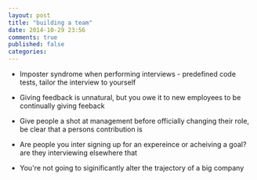 ```yaml
---
layout: post
title: "building a team"
date: 2014-10-29 23:56
comments: true
published: false
categories: 
---
```


- Imposter syndrome when performing interviews - predefined code tests, tailor the interview to yourself

- Giving feedback is unnatural, but you owe it to new employees to be continually giving feeback
- Give people a shot at management before officially changing their role, be clear that a persons contribution is 
- Are people you inter signing up for an expereince or acheiving a goal? are they interviewing elsewhere that
- You're not going to siginificantly alter the trajectory of a big company